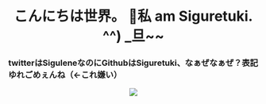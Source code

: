 <h1 align="center"> こんにちは世界。 👋私 am Siguretuki. ^^) _旦~~</h1>

<h3>twitterはSiguleneなのにGithubはSiguretuki、なぁぜなぁぜ？表記ゆれごめぇんね（<-これ嫌い）</h3>

<p align="center">
  <a href="https://skillicons.dev">
    <img src="https://skillicons.dev/icons?i=python,Django,html,css,js,nuxtjs,vue" />
  </a>
</p>

<!--
**Siguretuki/Siguretuki** is a ✨ _special_ ✨ repository because its `README.md` (this file) appears on your GitHub profile.

Here are some ideas to get you started:

- 🔭 I’m currently working on ...
- 🌱 I’m currently learning ...
- 👯 I’m looking to collaborate on ...
- 🤔 I’m looking for help with ...
- 💬 Ask me about ...
- 📫 How to reach me: ...
- 😄 Pronouns: ...
- ⚡ Fun fact: ...
-->
